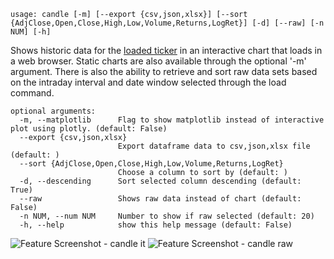 ```
usage: candle [-m] [--export {csv,json,xlsx}] [--sort {AdjClose,Open,Close,High,Low,Volume,Returns,LogRet}] [-d] [--raw] [-n NUM] [-h]
```
Shows historic data for the [loaded ticker](https://gamestonkterminal.github.io/GamestonkTerminal/stocks/load/) in an interactive chart that loads in a web browser. Static charts are also available through the optional '-m' argument. There is also the ability to retrieve and sort raw data sets based on the intraday interval and date window selected through the load command. 

```
optional arguments:
  -m, --matplotlib      Flag to show matplotlib instead of interactive plot using plotly. (default: False)
  --export {csv,json,xlsx}
                        Export dataframe data to csv,json,xlsx file (default: )
  --sort {AdjClose,Open,Close,High,Low,Volume,Returns,LogRet}
                        Choose a column to sort by (default: )
  -d, --descending      Sort selected column descending (default: True)
  --raw                 Shows raw data instead of chart (default: False)
  -n NUM, --num NUM     Number to show if raw selected (default: 20)
  -h, --help            show this help message (default: False)
```

<img size="1400" alt="Feature Screenshot - candle it" src="https://user-images.githubusercontent.com/85772166/140820534-5d7b68d3-06b3-4afc-b299-9d3232ca2f79.png">
<img size="1400" alt="Feature Screenshot - candle raw" src="https://user-images.githubusercontent.com/85772166/140823989-b1ef3cb8-54ec-44ab-9f29-c9b68c1dc248.png">

